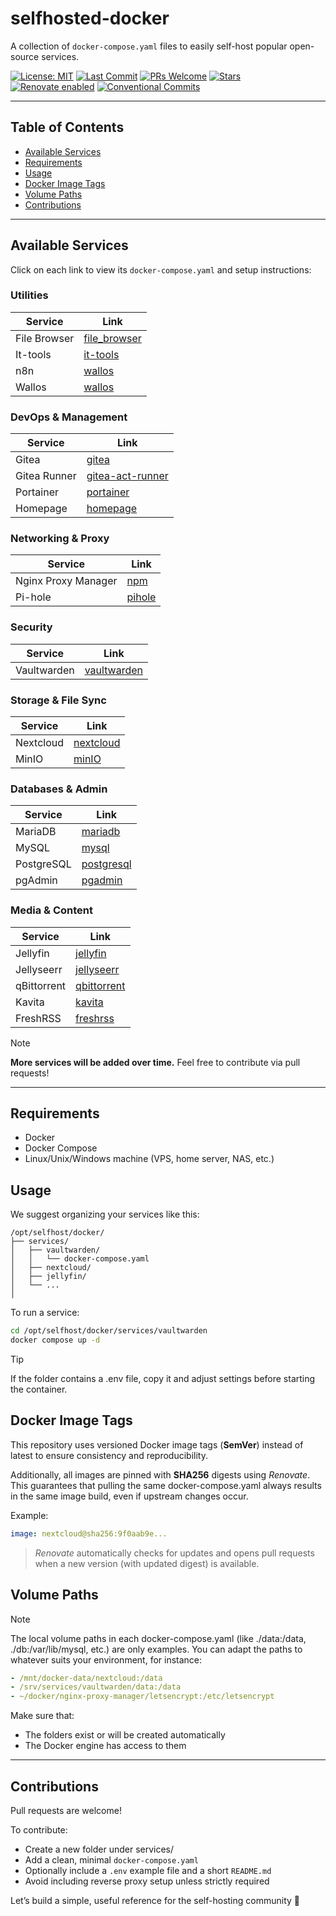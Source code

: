 # selfhosted-docker

A collection of `docker-compose.yaml` files to easily self-host popular open-source services.

[![License: MIT](https://img.shields.io/github/license/vidjinnangni/selfhosted-docker)](LICENSE)
[![Last Commit](https://img.shields.io/github/last-commit/vidjinnangni/selfhosted-docker)](https://github.com/ton-utilisateur/selfhosted-docker/commits/main)
[![PRs Welcome](https://img.shields.io/badge/PRs-welcome-brightgreen.svg)](https://github.com/ton-utilisateur/selfhosted-docker/pulls)
[![Stars](https://img.shields.io/github/stars/vidjinnangni/selfhosted-docker?style=social)](https://github.com/ton-utilisateur/selfhosted-docker/stargazers)
[![Renovate enabled](https://img.shields.io/badge/renovate-enabled-brightgreen?style=flat-square)](https://github.com/apps/renovate)
[![Conventional Commits](https://img.shields.io/badge/Conventional%20Commits-1.0.0-yellow.svg)](https://conventionalcommits.org)

---

## Table of Contents

- [Available Services](#available-services)
- [Requirements](#requirements)
- [Usage](#usage)
- [Docker Image Tags](#docker-image-tags)
- [Volume Paths](#volume-paths)
- [Contributions](#contributions)

---

## Available Services

Click on each link to view its `docker-compose.yaml` and setup instructions:

### Utilities

| Service        | Link                            |
|----------------|---------------------------------|
| File Browser   | [file_browser](./file_browser/) |
| It-tools       | [it-tools](./it-tools/)         |
| n8n            | [wallos](./n8n/)                |
| Wallos         | [wallos](./wallos/)             |

### DevOps & Management

| Service          | Link                                      |
|------------------|-------------------------------------------|
| Gitea            | [gitea](./gitea/)                         |
| Gitea Runner     | [gitea-act-runner](./gitea-act-runner/)   |
| Portainer        | [portainer](./portainer/)                 |
| Homepage         | [homepage](./homepage/)                   |

### Networking & Proxy

| Service               | Link                        |
|------------------------|-----------------------------|
| Nginx Proxy Manager    | [npm](./npm/)               |
| Pi-hole                | [pihole](./pihole/)         |

### Security

| Service      | Link                            |
|--------------|---------------------------------|
| Vaultwarden  | [vaultwarden](./vaultwarden/)   |

### Storage & File Sync

| Service     | Link                          |
|-------------|-------------------------------|
| Nextcloud   | [nextcloud](./nextcloud/)     |
| MinIO       | [minIO](./minIO/)             |

### Databases & Admin

| Service     | Link                          |
|-------------|-------------------------------|
| MariaDB     | [mariadb](./mariadb/)         |
| MySQL       | [mysql](./mysql/)             |
| PostgreSQL  | [postgresql](./postgresql/)   |
| pgAdmin     | [pgadmin](./pgadmin/)         |

### Media & Content

| Service       | Link                          |
|----------------|-------------------------------|
| Jellyfin       | [jellyfin](./jellyfin/)       |
| Jellyseerr     | [jellyseerr](./jellyseerr/)   |
| qBittorrent    | [qbittorrent](./qbittorrent/) |
| Kavita         | [kavita](./kavita/)           |
| FreshRSS       | [freshrss](./freshrss/)       |

> [!NOTE]
> **More services will be added over time.** Feel free to contribute via pull requests!

---

## Requirements

- Docker
- Docker Compose
- Linux/Unix/Windows machine (VPS, home server, NAS, etc.)

## Usage

We suggest organizing your services like this:

```plaintext
/opt/selfhost/docker/
├── services/
│   ├── vaultwarden/
│   │   └── docker-compose.yaml
│   ├── nextcloud/
│   ├── jellyfin/
│   └── ...
│
```

To run a service:

```bash
cd /opt/selfhost/docker/services/vaultwarden
docker compose up -d
```

> [!TIP]
> If the folder contains a .env file, copy it and adjust settings before starting the container.

## Docker Image Tags

This repository uses versioned Docker image tags (**SemVer**) instead of latest to ensure consistency and reproducibility.

Additionally, all images are pinned with **SHA256** digests using _Renovate_.
This guarantees that pulling the same docker-compose.yaml always results in the same image build, even if upstream changes occur.

Example:

```yaml
image: nextcloud@sha256:9f0aab9e...
```

> _Renovate_ automatically checks for updates and opens pull requests when a new version (with updated digest) is available.

## Volume Paths

> [!NOTE]
> The local volume paths in each docker-compose.yaml (like ./data:/data, ./db:/var/lib/mysql, etc.) are only examples.
> You can adapt the paths to whatever suits your environment, for instance:

```yaml
- /mnt/docker-data/nextcloud:/data
- /srv/services/vaultwarden/data:/data
- ~/docker/nginx-proxy-manager/letsencrypt:/etc/letsencrypt
```

Make sure that:

- The folders exist or will be created automatically
- The Docker engine has access to them

---

## Contributions

Pull requests are welcome!

To contribute:

- Create a new folder under services/
- Add a clean, minimal `docker-compose.yaml`
- Optionally include a `.env` example file and a short `README.md`
- Avoid including reverse proxy setup unless strictly required

Let’s build a simple, useful reference for the self-hosting community 🚀
